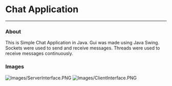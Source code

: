 # Chat Application

---

### About
This is Simple Chat Application in Java. Gui was made using Java Swing. Sockets were used to send and receive messages. Threads were used to receive messages continuously.

### Images

![Images/ServerInterface.PNG]()
![Images/ClientInterface.PNG]()